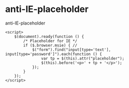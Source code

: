 anti-IE-placeholder
===================

anti-IE-placeholder


	<script>
		$(document).ready(function () {
			/* Placeholder for IE */
			if ($.browser.msie) { // 
				$("form").find("input[type='text'], input[type='password']").each(function () {
					var tp = $(this).attr("placeholder");
					$(this).before('<p>' + tp + '</p>');
				});
			}
		});
	</script>